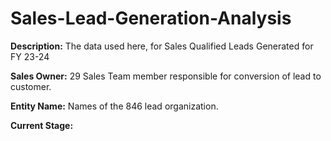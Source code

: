 # Sales-Lead-Generation-Analysis

<b>Description:</b> The data used here, for Sales Qualified Leads Generated for FY 23-24

<b>Sales Owner:</b> 29 Sales Team member responsible for conversion of lead to customer.

<b>Entity Name:</b> Names of the 846 lead organization.

<b>Current Stage:</b>
